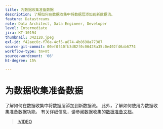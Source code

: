 ```yaml
---
title: 为数据收集准备数据
description: 了解如何在数据收集中将数据层添加到新数据流。
feature: Datastreams
role: Data Architect, Data Engineer, Developer
level: Intermediate
jira: KT-10194
thumbnail: 342120.jpeg
exl-id: f42aec0c-f76a-4cf5-a874-4b8698a77387
source-git-commit: 00ef0f40fb3d82f0c06428a35c0e402f46ab6774
workflow-type: tm+mt
source-wordcount: '66'
ht-degree: 15%

---
```


# 为数据收集准备数据

了解如何在数据收集中将数据层添加到新数据流。 此外，了解如何使用为数据收集准备数据功能。 有关详细信息，请参阅数据收集的[数据准备文档](https://experienceleague.adobe.com/docs/experience-platform/edge/fundamentals/datastreams.html#data-prep)。

>[!VIDEO](https://video.tv.adobe.com/v/342120/?learn=on)
